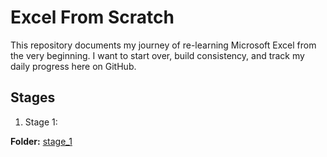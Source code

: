 # Excel From Scratch

This repository documents my journey of re-learning Microsoft Excel from the very beginning. I want to start over, build consistency, and track my daily progress here on GitHub.  

## Stages

1. Stage 1: 

**Folder:** [stage_1](./stage_1/)


